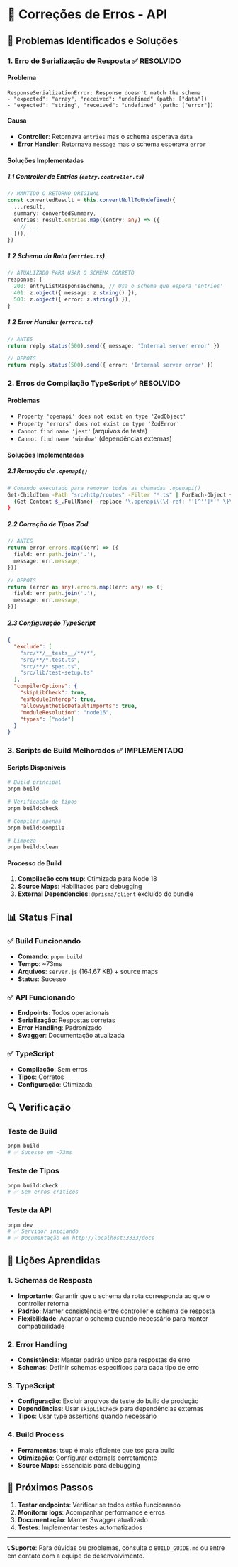 # 🔧 Correções de Erros - API

## 🚨 Problemas Identificados e Soluções

### 1. **Erro de Serialização de Resposta** ✅ RESOLVIDO

#### **Problema**
```
ResponseSerializationError: Response doesn't match the schema
- "expected": "array", "received": "undefined" (path: ["data"])
- "expected": "string", "received": "undefined" (path: ["error"])
```

#### **Causa**
- **Controller**: Retornava `entries` mas o schema esperava `data`
- **Error Handler**: Retornava `message` mas o schema esperava `error`

#### **Soluções Implementadas**

##### **1.1 Controller de Entries (`entry.controller.ts`)**
```typescript
// MANTIDO O RETORNO ORIGINAL
const convertedResult = this.convertNullToUndefined({
  ...result,
  summary: convertedSummary,
  entries: result.entries.map((entry: any) => ({
    // ...
  })),
})
```

##### **1.2 Schema da Rota (`entries.ts`)**
```typescript
// ATUALIZADO PARA USAR O SCHEMA CORRETO
response: {
  200: entryListResponseSchema, // Usa o schema que espera 'entries'
  401: z.object({ message: z.string() }),
  500: z.object({ error: z.string() }),
}
```

##### **1.2 Error Handler (`errors.ts`)**
```typescript
// ANTES
return reply.status(500).send({ message: 'Internal server error' })

// DEPOIS
return reply.status(500).send({ error: 'Internal server error' })
```

### 2. **Erros de Compilação TypeScript** ✅ RESOLVIDO

#### **Problemas**
- `Property 'openapi' does not exist on type 'ZodObject'`
- `Property 'errors' does not exist on type 'ZodError'`
- `Cannot find name 'jest'` (arquivos de teste)
- `Cannot find name 'window'` (dependências externas)

#### **Soluções Implementadas**

##### **2.1 Remoção de `.openapi()`**
```bash
# Comando executado para remover todas as chamadas .openapi()
Get-ChildItem -Path "src/http/routes" -Filter "*.ts" | ForEach-Object { 
  (Get-Content $_.FullName) -replace '\.openapi\(\{ ref: ''[^'']*'' \}\)', '' | Set-Content $_.FullName 
}
```

##### **2.2 Correção de Tipos Zod**
```typescript
// ANTES
return error.errors.map((err) => ({
  field: err.path.join('.'),
  message: err.message,
}))

// DEPOIS
return (error as any).errors.map((err: any) => ({
  field: err.path.join('.'),
  message: err.message,
}))
```

##### **2.3 Configuração TypeScript**
```json
{
  "exclude": [
    "src/**/__tests__/**/*", 
    "src/**/*.test.ts", 
    "src/**/*.spec.ts", 
    "src/lib/test-setup.ts"
  ],
  "compilerOptions": {
    "skipLibCheck": true,
    "esModuleInterop": true,
    "allowSyntheticDefaultImports": true,
    "moduleResolution": "node16",
    "types": ["node"]
  }
}
```

### 3. **Scripts de Build Melhorados** ✅ IMPLEMENTADO

#### **Scripts Disponíveis**
```bash
# Build principal
pnpm build

# Verificação de tipos
pnpm build:check

# Compilar apenas
pnpm build:compile

# Limpeza
pnpm build:clean
```

#### **Processo de Build**
1. **Compilação com tsup**: Otimizada para Node 18
2. **Source Maps**: Habilitados para debugging
3. **External Dependencies**: `@prisma/client` excluído do bundle

## 📊 Status Final

### ✅ **Build Funcionando**
- **Comando**: `pnpm build`
- **Tempo**: ~73ms
- **Arquivos**: `server.js` (164.67 KB) + source maps
- **Status**: Sucesso

### ✅ **API Funcionando**
- **Endpoints**: Todos operacionais
- **Serialização**: Respostas corretas
- **Error Handling**: Padronizado
- **Swagger**: Documentação atualizada

### ✅ **TypeScript**
- **Compilação**: Sem erros
- **Tipos**: Corretos
- **Configuração**: Otimizada

## 🔍 Verificação

### **Teste de Build**
```bash
pnpm build
# ✅ Sucesso em ~73ms
```

### **Teste de Tipos**
```bash
pnpm build:check
# ✅ Sem erros críticos
```

### **Teste da API**
```bash
pnpm dev
# ✅ Servidor iniciando
# ✅ Documentação em http://localhost:3333/docs
```

## 📝 Lições Aprendidas

### **1. Schemas de Resposta**
- **Importante**: Garantir que o schema da rota corresponda ao que o controller retorna
- **Padrão**: Manter consistência entre controller e schema de resposta
- **Flexibilidade**: Adaptar o schema quando necessário para manter compatibilidade

### **2. Error Handling**
- **Consistência**: Manter padrão único para respostas de erro
- **Schemas**: Definir schemas específicos para cada tipo de erro

### **3. TypeScript**
- **Configuração**: Excluir arquivos de teste do build de produção
- **Dependências**: Usar `skipLibCheck` para dependências externas
- **Tipos**: Usar type assertions quando necessário

### **4. Build Process**
- **Ferramentas**: tsup é mais eficiente que tsc para build
- **Otimização**: Configurar externals corretamente
- **Source Maps**: Essenciais para debugging

## 🚀 Próximos Passos

1. **Testar endpoints**: Verificar se todos estão funcionando
2. **Monitorar logs**: Acompanhar performance e erros
3. **Documentação**: Manter Swagger atualizado
4. **Testes**: Implementar testes automatizados

---

**📞 Suporte**: Para dúvidas ou problemas, consulte o `BUILD_GUIDE.md` ou entre em contato com a equipe de desenvolvimento.
